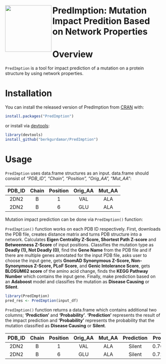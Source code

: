
<!-- README.md is generated from README.Rmd. Please edit that file -->

# <img src="https://github.com/berkgurdamar/PredImption/blob/main/inst/extdata/predimption_logo.png?raw=true" align="left" height=150/> PredImption: Mutation Impact Predition Based on Network Properties

<!-- badges: start -->
<!-- badges: end -->

# Overview

`PredImption` is a tool for impact prediction of a mutation on a protein
structure by using network properties.

# Installation

You can install the released version of PredImption from
[CRAN](https://CRAN.R-project.org) with:

``` r
install.packages("PredImption")
```

or install via
[devtools](https://www.r-project.org/nosvn/pandoc/devtools.html):

``` r
library(devtools)
install_github("berkgurdamar/PredImption")
```

# Usage

`PredImption` uses data.frame structures as an input. data.frame should
consist of *“PDB_ID”, “Chain”, “Position”, “Orig_AA”, “Mut_AA”*:

| PDB_ID | Chain | Position | Orig_AA | Mut_AA |
|:------:|:-----:|:--------:|:-------:|:------:|
|  2DN2  |   B   |    1     |   VAL   |  ALA   |
|  2DN2  |   B   |    6     |   GLU   |  ALA   |

Mutation impact prediction can be done via `PredImption()` function:

`PredImption()` function works on each PDB ID respectively. First,
downloads the PDB file, creates distance matrix and turns PDB structure
into a network. Calculates **Eigen Centrality Z-Score, Shortest Path
Z-score** and **Betweenness Z-Score** of input positions. Classifies the
mutation type as **Deadly (1), Not Deadly (0)**, find the **Gene Name**
from the PDB file and if there are multiple genes annotated for the
input PDB file, asks user to choose the input gene, gets **GnomAD
Synonymous Z-Score, Non-Synonymous Z-Score, PLoF Score**, and **Genic
Intolerance Score**, gets **BLOSUM62 score** of the amino acid change,
finds the **KEGG Pathway Number** which contains the input gene.
Finally, make prediction based on an **Adaboost** model and classifies
the mutation as **Disease Causing** or **Silent**.

``` r
library(PredImption)
pred_res <- PredImption(input_df)
```

`PredImption()` function returns a data.frame which contains additional
two columns; **‘Prediction’** and **‘Probability’**. **‘Prediction’**
represents the result of the impact prediction and **‘Probability’**
represents the probability that the mutation classified as **Disease
Causing** or **Silent**.

| PDB_ID | Chain | Position | Orig_AA | Mut_AA | Prediction | Probability |
|:------:|:-----:|:--------:|:-------:|:------:|:----------:|:-----------:|
|  2DN2  |   B   |    1     |   VAL   |  ALA   |   Silent   |  0.7676430  |
|  2DN2  |   B   |    6     |   GLU   |  ALA   |   Silent   |  0.7225815  |

